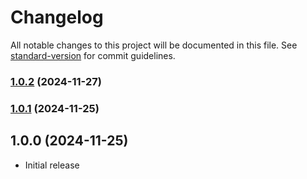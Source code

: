 # Changelog

All notable changes to this project will be documented in this file. See [standard-version](https://github.com/conventional-changelog/standard-version) for commit guidelines.

### [1.0.2](https://github.com/zororaka00/id-mobile-detector/compare/v1.0.1...v1.0.2) (2024-11-27)

### [1.0.1](https://github.com/zororaka00/id-mobile-detector/compare/v1.0.0...v1.0.1) (2024-11-25)

## 1.0.0 (2024-11-25)
- Initial release